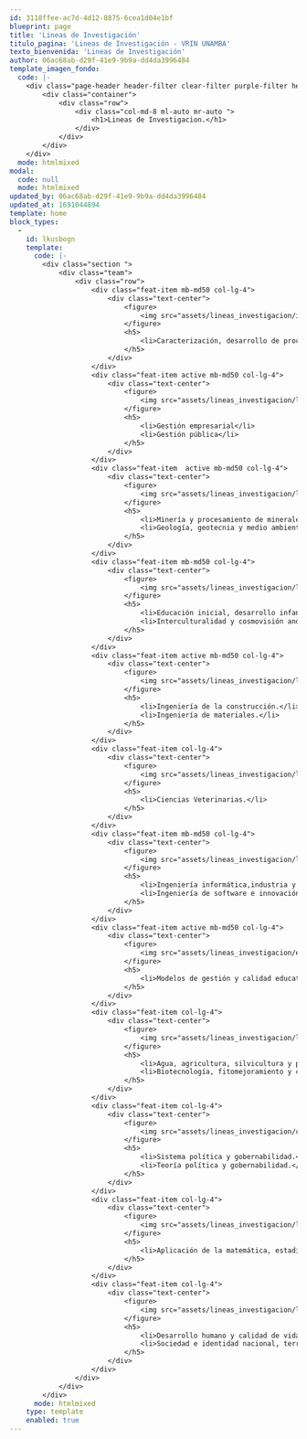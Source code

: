 ```yaml
---
id: 3118ffee-ac7d-4d12-8875-6cea1d04e1bf
blueprint: page
title: 'Lineas de Investigación'
titulo_pagina: 'Lineas de Investigación - VRIN UNAMBA'
texto_bienvenida: 'Lineas de Investigación'
author: 06ac68ab-d29f-41e9-9b9a-dd4da3996484
template_imagen_fondo:
  code: |-
    <div class="page-header header-filter clear-filter purple-filter header-small" data-parallax="true" style="background-image: url('./assets/lineas_investigacion/lineas-de-investigacion.jpg');">
        <div class="container">
            <div class="row">
                <div class="col-md-8 ml-auto mr-auto ">
                    <h1>Lineas de Investigacion.</h1>
                </div>
            </div>
        </div>
    </div>
  mode: htmlmixed
modal:
  code: null
  mode: htmlmixed
updated_by: 06ac68ab-d29f-41e9-9b9a-dd4da3996484
updated_at: 1691044894
template: home
block_types:
  -
    id: lkusbogn
    template:
      code: |-
        <div class="section ">
            <div class="team">
                <div class="row">
                    <div class="feat-item mb-md50 col-lg-4">
                        <div class="text-center">
                            <figure>
                                <img src="assets/lineas_investigacion/inginieria_agroindustrial.jpg" alt="agroindustrial">
                            </figure>
                            <h5>
                                <li>Caracterización, desarrollo de procesos e innovación en la agroindustria.</li>
                            </h5>
                        </div>
                    </div>
                    <div class="feat-item active mb-md50 col-lg-4">
                        <div class="text-center">
                            <figure>
                                <img src="assets/lineas_investigacion/logo-administracion.jpg" alt="">
                            </figure>
                            <h5>
                                <li>Gestión empresarial</li>
                                <li>Gestión pública</li>
                            </h5>
                        </div>
                    </div>
                    <div class="feat-item  active mb-md50 col-lg-4">
                        <div class="text-center">
                            <figure>
                                <img src="assets/lineas_investigacion/logo-minas.jpg" alt="">
                            </figure>
                            <h5>
                                <li>Minería y procesamiento de minerales.</li>
                                <li>Geología, geotecnia y medio ambiente.</li>
                            </h5>
                        </div>
                    </div>
                    <div class="feat-item mb-md50 col-lg-4">
                        <div class="text-center">
                            <figure>
                                <img src="assets/lineas_investigacion/logo-inicial.png" alt="inicial">
                            </figure>
                            <h5>
                                <li>Educación inicial, desarrollo infantil y gestión pedagógica.</li>
                                <li>Interculturalidad y cosmovisión andina.</li>
                            </h5>
                        </div>
                    </div>
                    <div class="feat-item active mb-md50 col-lg-4">
                        <div class="text-center">
                            <figure>
                                <img src="assets/lineas_investigacion/logo-civil.jpg" alt="">
                            </figure>
                            <h5>
                                <li>Ingeniería de la construcción.</li>
                                <li>Ingeniería de materiales.</li>
                            </h5>
                        </div>
                    </div>
                    <div class="feat-item col-lg-4">
                        <div class="text-center">
                            <figure>
                                <img src="assets/lineas_investigacion/logo-veterinaria.png" alt="">
                            </figure>
                            <h5>
                                <li>Ciencias Veterinarias.</li>
                            </h5>
                        </div>
                    </div>
                    <div class="feat-item mb-md50 col-lg-4">
                        <div class="text-center">
                            <figure>
                                <img src="assets/lineas_investigacion/log-informtica-sistemas.jpg" alt="">
                            </figure>
                            <h5>
                                <li>Ingeniería informática,industria y sociedad.</li>
                                <li>Ingeniería de software e innovación tecnológica.</li>
                            </h5>
                        </div>
                    </div>
                    <div class="feat-item active mb-md50 col-lg-4">
                        <div class="text-center">
                            <figure>
                                <img src="assets/lineas_investigacion/escuela_de_posgrado.jpeg" alt="">
                            </figure>
                            <h5>
                                <li>Modelos de gestión y calidad educativa.</li>
                            </h5>
                        </div>
                    </div>
                    <div class="feat-item col-lg-4">
                        <div class="text-center">
                            <figure>
                                <img src="assets/lineas_investigacion/logo-agroecologicas.jpg" alt="">
                            </figure>
                            <h5>
                                <li>Agua, agricultura, silvicultura y pecuaria sostenible.</li>
                                <li>Biotecnología, fitomejoramiento y conservación de la biodiversidad.</li>
                            </h5>
                        </div>
                    </div>
                    <div class="feat-item col-lg-4">
                        <div class="text-center">
                            <figure>
                                <img src="assets/lineas_investigacion/ciencia_politica.jpeg" alt="">
                            </figure>
                            <h5>
                                <li>Sistema política y gobernabilidad.</li>
                                <li>Teoría política y gobernabilidad.</li>
                            </h5>
                        </div>
                    </div>
                    <div class="feat-item col-lg-4">
                        <div class="text-center">
                            <figure>
                                <img src="assets/lineas_investigacion/logo-de-ciencias-basicas.png" alt="">
                            </figure>
                            <h5>
                                <li>Aplicación de la matemática, estadística, física, química y biología.</li>
                            </h5>
                        </div>
                    </div>
                    <div class="feat-item col-lg-4">
                        <div class="text-center">
                            <figure>
                                <img src="assets/lineas_investigacion/logo-humanidades.png" alt="">
                            </figure>
                            <h5>
                                <li>Desarrollo humano y calidad de vida.</li>
                                <li>Sociedad e identidad nacional, territorios y cambios climáticos.</li>
                            </h5>
                        </div>
                    </div>
                </div>
            </div>
        </div>
      mode: htmlmixed
    type: template
    enabled: true
---
```

